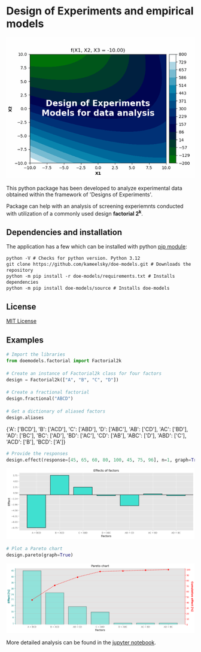 # Design of Experiments and empirical models

<div style="text-align:center">
    <img src="./data/animation.gif">
</div>

This python package has been developed to analyze experimental data obtained within the framework of 'Designs of Experiments'. 

Package can help with an analysis of screening experiemnts conducted with utilization of a commonly used design **factorial 2<sup>k</sup>**.

## Dependencies and installation
The application has a few which can be installed with python [pip module](./requirements.txt):

```shell
python -V # Checks for python version. Python 3.12
git clone https://github.com/kameelsky/doe-models.git # Downloads the repository
python -m pip install -r doe-models/requirements.txt # Installs dependencies
python -m pip install doe-models/source # Installs doe-models
```

## License
[MIT License](./LICENSE.md)

## Examples

```python
# Import the libraries
from doemodels.factorial import Factorial2k

# Create an instance of Factorial2k class for four factors
design = Factorial2k(["A", "B", "C", "D"])

# Create a fractional factorial
design.fractional("ABCD")

# Get a dictionary of aliased factors
design.aliases
```
{'A': ['BCD'],
 'B': ['ACD'],
 'C': ['ABD'],
 'D': ['ABC'],
 'AB': ['CD'],
 'AC': ['BD'],
 'AD': ['BC'],
 'BC': ['AD'],
 'BD': ['AC'],
 'CD': ['AB'],
 'ABC': ['D'],
 'ABD': ['C'],
 'ACD': ['B'],
 'BCD': ['A']}

```python
# Provide the responses
design.effect(response=[45, 65, 60, 80, 100, 45, 75, 96], n=1, graph=True)
```
![screen](./data/screen.png)

```python
# Plot a Pareto chart
design.pareto(graph=True)
```

![pareto](./data/pareto.png)

More detailed analysis can be found in the [jupyter notebook](https://github.com/kameelsky/data-science/blob/master/Toolbox/DOE.ipynb).